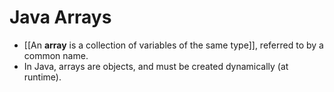# Java Arrays
- [[An **array** is a collection of variables of the same type]], referred to by a common name.
- In Java, arrays are objects, and must be created dynamically (at runtime).
